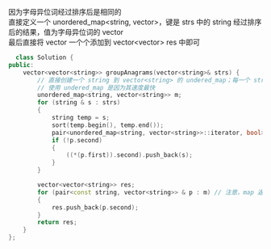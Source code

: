 因为字母异位词经过排序后是相同的  
直接定义一个 unordered_map<string, vector<string>>，键是 strs 中的 string 经过排序后的结果，值为字母异位词的 vector<string>  
最后直接将 vector<string> 一个个添加到 vector<vector<string>> res 中即可  
```cpp
  class Solution {
public:
    vector<vector<string>> groupAnagrams(vector<string>& strs) {
        // 直接创建一个 string 到 vector<string> 的 undered_map；每一个 strs 中的字符串先排序，再插入到 unordered_map 中
        // 使用 undered_map 是因为其速度最快
        unordered_map<string, vector<string>> m;
        for (string & s : strs)
        {
            string temp = s;
            sort(temp.begin(), temp.end());
            pair<unordered_map<string, vector<string>>::iterator, bool> p = m.insert(make_pair(temp, vector<string>(1, s)));
            if (!p.second)
            {
                ((*(p.first)).second).push_back(s);
            }
        }

        vector<vector<string>> res;
        for (pair<const string, vector<string>> & p : m) // 注意，map 返回的 value_type 中的键是 const 的
        {
            res.push_back(p.second);
        }
        return res;
    }
};
```
